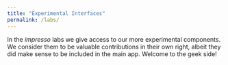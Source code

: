 ```yaml
---
title: "Experimental Interfaces"
permalink: /labs/
---
```


In the *impresso* labs we give access to our more experimental components. We consider them to be valuable contributions in their own right, albeit they did make sense to be included in the main app. Welcome to the geek side!
